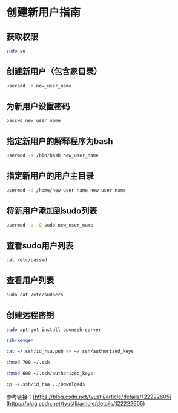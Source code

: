 # 创建新用户指南

## 获取权限
```bash
sudo su
```

## 创建新用户（包含家目录）
```bash
useradd -m new_user_name
```

## 为新用户设置密码
```bash
passwd new_user_name
```

## 指定新用户的解释程序为bash
```bash
usermod -s /bin/bash new_user_name
```

## 指定新用户的用户主目录
```bash
usermod -d /home/new_user_name new_user_name
```

## 将新用户添加到sudo列表
```bash
usermod -a -G sudo new_user_name
```

## 查看sudo用户列表
```bash
cat /etc/passwd
```

## 查看用户列表
```bash
sudo cat /etc/sudoers
```

## 创建远程密钥
```bash
sudo apt-get install openssh-server
```
```bash
ssh-keygen
```
```bash
cat ~/.ssh/id_rsa.pub >> ~/.ssh/authorized_keys
```
```bash
chmod 700 ~/.ssh
```
```bash
chmod 600 ~/.ssh/authorized_keys
```
```bash
cp ~/.ssh/id_rsa ../Downloads
```

参考链接：[https://blog.csdn.net/tyustli/article/details/122222605](https://blog.csdn.net/tyustli/article/details/122222605)
